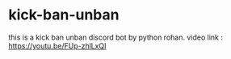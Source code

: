 # kick-ban-unban

this is a kick ban unban discord bot by python rohan. video link : https://youtu.be/FUp-zhlLxQI
